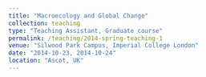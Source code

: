 ```yaml
---
title: "Macroecology and Global Change"
collection: teaching
type: "Teaching Assistant, Graduate course"
permalink: /teaching/2014-spring-teaching-1
venue: "Silwood Park Campus, Imperial College London"
date: "2014-10-23, 2014-10-24"
location: "Ascot, UK"
---
```

